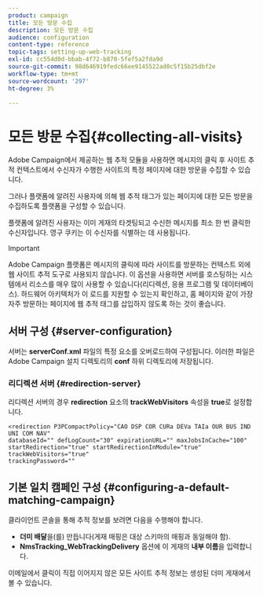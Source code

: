 ```yaml
---
product: campaign
title: 모든 방문 수집
description: 모든 방문 수집
audience: configuration
content-type: reference
topic-tags: setting-up-web-tracking
exl-id: cc554d0d-bbab-4f72-b870-5fef5a2fda9d
source-git-commit: 98d646919fedc66ee9145522ad0c5f15b25dbf2e
workflow-type: tm+mt
source-wordcount: '297'
ht-degree: 3%

---
```


# 모든 방문 수집{#collecting-all-visits}

Adobe Campaign에서 제공하는 웹 추적 모듈을 사용하면 메시지의 클릭 후 사이트 추적 컨텍스트에서 수신자가 수행한 사이트의 특정 페이지에 대한 방문을 수집할 수 있습니다.

그러나 플랫폼에 알려진 사용자에 의해 웹 추적 태그가 있는 페이지에 대한 모든 방문을 수집하도록 플랫폼을 구성할 수 있습니다.

플랫폼에 알려진 사용자는 이미 게재의 타겟팅되고 수신한 메시지를 최소 한 번 클릭한 수신자입니다. 영구 쿠키는 이 수신자를 식별하는 데 사용됩니다.

>[!IMPORTANT]
>
>Adobe Campaign 플랫폼은 메시지의 클릭에 따라 사이트를 방문하는 컨텍스트 외에 웹 사이트 추적 도구로 사용되지 않습니다. 이 옵션을 사용하면 서버를 호스팅하는 시스템에서 리소스를 매우 많이 사용할 수 있습니다(리디렉션, 응용 프로그램 및 데이터베이스). 하드웨어 아키텍처가 이 로드를 지원할 수 있는지 확인하고, 홈 페이지와 같이 가장 자주 방문하는 페이지에 웹 추적 태그를 삽입하지 않도록 하는 것이 좋습니다.

## 서버 구성 {#server-configuration}

서버는 **serverConf.xml** 파일의 특정 요소를 오버로드하여 구성됩니다. 이러한 파일은 Adobe Campaign 설치 디렉토리의 **conf** 하위 디렉토리에 저장됩니다.

### 리디렉션 서버 {#redirection-server}

리디렉션 서버의 경우 **redirection** 요소의 **trackWebVisitors** 속성을 **true**&#x200B;로 설정합니다.

```
<redirection P3PCompactPolicy="CAO DSP COR CURa DEVa TAIa OUR BUS IND UNI COM NAV"
databaseId="" defLogCount="30" expirationURL="" maxJobsInCache="100"
startRedirection="true" startRedirectionInModule="true" trackWebVisitors="true"
trackingPassword=""
```

## 기본 일치 캠페인 구성 {#configuring-a-default-matching-campaign}

클라이언트 콘솔을 통해 추적 정보를 보려면 다음을 수행해야 합니다.

* **더미 배달**&#x200B;을(를) 만듭니다(게재 매핑은 대상 스키마의 매핑과 동일해야 함).
* **NmsTracking_WebTrackingDelivery** 옵션에 이 게재의 **내부 이름**&#x200B;을 입력합니다.

이메일에서 클릭이 직접 이어지지 않은 모든 사이트 추적 정보는 생성된 더미 게재에서 볼 수 있습니다.
